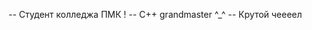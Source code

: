 -- Студент колледжа ПМК !
-- C++ grandmaster ^_^
-- Крутой чеееел

<!---
k11sann/k11sann is a ✨ special ✨ repository because its `README.md` (this file) appears on your GitHub profile.
You can click the Preview link to take a look at your changes.
--->
